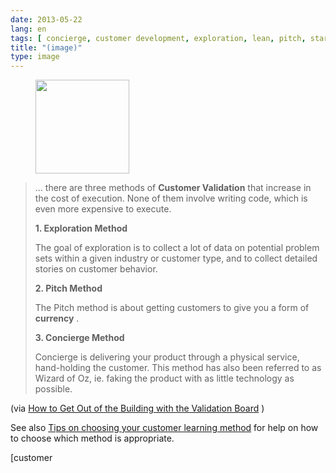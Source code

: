 ```yaml
---
date: 2013-05-22
lang: en
tags: [ concierge, customer development, exploration, lean, pitch, startup, validation ]
title: "(image)"
type: image
---
```


<figure>
<a
href="https://hugo.ferreira.cc/there-are-three-methods-of-customer-validation/attachment/483/"
rel="attachment"><img
src="/wp-content/uploads/2013/05/tumblr_mn7la0BVSg1qz82meo1_1280-150x150.png"
width="150" height="150" /></a></figure>

>
> ... there are three methods of **Customer Validation** that increase
> in the cost of execution. None of them involve writing code, which is
> even more expensive to execute.
>
> **1. Exploration Method**
>
> The goal of exploration is to collect a lot of data on potential
> problem sets within a given industry or customer type, and to collect
> detailed stories on customer behavior.
>
> **2. Pitch Method**
>
> The Pitch method is about getting customers to give you a form of
> **currency** .
>
> **3. Concierge Method**
>
> Concierge is delivering your product through a physical service,
> hand-holding the customer. This method has also been referred to as
> Wizard of Oz, ie. faking the product with as little technology as
> possible.

(via [How to Get Out of the Building with the Validation
Board](http://blog.leanstartupmachine.com/2012/10/how-to-get-out-of-the-building-with-the-validation-board)
)

See also [Tips on choosing your customer learning
method](http://www.saintsal.com/2012/10/how-to-choose-your-customer-learning-method/)
for help on how to choose which method is appropriate.

[customer
